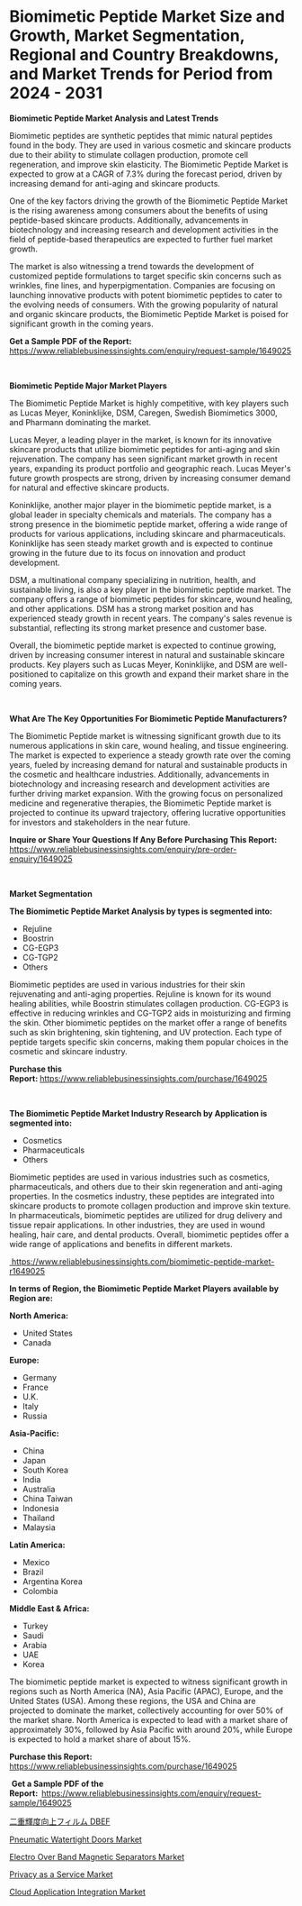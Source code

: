 <p><h1>Biomimetic Peptide Market Size and Growth, Market Segmentation, Regional and Country Breakdowns, and Market Trends for Period from 2024 -  2031</h1></p><p><strong>Biomimetic Peptide Market Analysis and Latest Trends</strong></p>
<p><p>Biomimetic peptides are synthetic peptides that mimic natural peptides found in the body. They are used in various cosmetic and skincare products due to their ability to stimulate collagen production, promote cell regeneration, and improve skin elasticity. The Biomimetic Peptide Market is expected to grow at a CAGR of 7.3% during the forecast period, driven by increasing demand for anti-aging and skincare products.</p><p>One of the key factors driving the growth of the Biomimetic Peptide Market is the rising awareness among consumers about the benefits of using peptide-based skincare products. Additionally, advancements in biotechnology and increasing research and development activities in the field of peptide-based therapeutics are expected to further fuel market growth.</p><p>The market is also witnessing a trend towards the development of customized peptide formulations to target specific skin concerns such as wrinkles, fine lines, and hyperpigmentation. Companies are focusing on launching innovative products with potent biomimetic peptides to cater to the evolving needs of consumers. With the growing popularity of natural and organic skincare products, the Biomimetic Peptide Market is poised for significant growth in the coming years.</p></p>
<p><strong>Get a Sample PDF of the Report:&nbsp;</strong> <a href="https://www.reliablebusinessinsights.com/enquiry/request-sample/1649025">https://www.reliablebusinessinsights.com/enquiry/request-sample/1649025</a></p>
<p>&nbsp;</p>
<p><strong>Biomimetic Peptide Major Market Players</strong></p>
<p><p>The Biomimetic Peptide Market is highly competitive, with key players such as Lucas Meyer, Koninklijke, DSM, Caregen, Swedish Biomimetics 3000, and Pharmann dominating the market. </p><p>Lucas Meyer, a leading player in the market, is known for its innovative skincare products that utilize biomimetic peptides for anti-aging and skin rejuvenation. The company has seen significant market growth in recent years, expanding its product portfolio and geographic reach. Lucas Meyer's future growth prospects are strong, driven by increasing consumer demand for natural and effective skincare products.</p><p>Koninklijke, another major player in the biomimetic peptide market, is a global leader in specialty chemicals and materials. The company has a strong presence in the biomimetic peptide market, offering a wide range of products for various applications, including skincare and pharmaceuticals. Koninklijke has seen steady market growth and is expected to continue growing in the future due to its focus on innovation and product development.</p><p>DSM, a multinational company specializing in nutrition, health, and sustainable living, is also a key player in the biomimetic peptide market. The company offers a range of biomimetic peptides for skincare, wound healing, and other applications. DSM has a strong market position and has experienced steady growth in recent years. The company's sales revenue is substantial, reflecting its strong market presence and customer base.</p><p>Overall, the biomimetic peptide market is expected to continue growing, driven by increasing consumer interest in natural and sustainable skincare products. Key players such as Lucas Meyer, Koninklijke, and DSM are well-positioned to capitalize on this growth and expand their market share in the coming years.</p></p>
<p>&nbsp;</p>
<p><strong>What Are The Key Opportunities For Biomimetic Peptide Manufacturers?</strong></p>
<p><p>The Biomimetic Peptide market is witnessing significant growth due to its numerous applications in skin care, wound healing, and tissue engineering. The market is expected to experience a steady growth rate over the coming years, fueled by increasing demand for natural and sustainable products in the cosmetic and healthcare industries. Additionally, advancements in biotechnology and increasing research and development activities are further driving market expansion. With the growing focus on personalized medicine and regenerative therapies, the Biomimetic Peptide market is projected to continue its upward trajectory, offering lucrative opportunities for investors and stakeholders in the near future.</p></p>
<p><strong>Inquire or Share Your Questions If Any Before Purchasing This Report:</strong> <a href="https://www.reliablebusinessinsights.com/enquiry/pre-order-enquiry/1649025">https://www.reliablebusinessinsights.com/enquiry/pre-order-enquiry/1649025</a></p>
<p>&nbsp;</p>
<p><strong>Market Segmentation</strong></p>
<p><strong>The Biomimetic Peptide Market Analysis by types is segmented into:</strong></p>
<p><ul><li>Rejuline</li><li>Boostrin</li><li>CG-EGP3</li><li>CG-TGP2</li><li>Others</li></ul></p>
<p><p>Biomimetic peptides are used in various industries for their skin rejuvenating and anti-aging properties. Rejuline is known for its wound healing abilities, while Boostrin stimulates collagen production. CG-EGP3 is effective in reducing wrinkles and CG-TGP2 aids in moisturizing and firming the skin. Other biomimetic peptides on the market offer a range of benefits such as skin brightening, skin tightening, and UV protection. Each type of peptide targets specific skin concerns, making them popular choices in the cosmetic and skincare industry.</p></p>
<p><strong>Purchase this Report:&nbsp;</strong><a href="https://www.reliablebusinessinsights.com/purchase/1649025">https://www.reliablebusinessinsights.com/purchase/1649025</a></p>
<p>&nbsp;</p>
<p><strong>The Biomimetic Peptide Market Industry Research by Application is segmented into:</strong></p>
<p><ul><li>Cosmetics</li><li>Pharmaceuticals</li><li>Others</li></ul></p>
<p><p>Biomimetic peptides are used in various industries such as cosmetics, pharmaceuticals, and others due to their skin regeneration and anti-aging properties. In the cosmetics industry, these peptides are integrated into skincare products to promote collagen production and improve skin texture. In pharmaceuticals, biomimetic peptides are utilized for drug delivery and tissue repair applications. In other industries, they are used in wound healing, hair care, and dental products. Overall, biomimetic peptides offer a wide range of applications and benefits in different markets.</p></p>
<p><a href="https://www.reliablebusinessinsights.com/biomimetic-peptide-market-r1649025">&nbsp;https://www.reliablebusinessinsights.com/biomimetic-peptide-market-r1649025</a></p>
<p><strong>In terms of Region, the Biomimetic Peptide Market Players available by Region are:</strong></p>
<p>
    <p> <strong> North America: </strong>
        <ul>
            <li>United States</li>
            <li>Canada</li>
        </ul>
        </p> 
    <p> <strong> Europe: </strong>
        <ul>
            <li>Germany</li>
            <li>France</li>
            <li>U.K.</li>
            <li>Italy</li>
            <li>Russia</li>
        </ul>
        </p> 
    <p> <strong> Asia-Pacific: </strong>
        <ul>
            <li>China</li>
            <li>Japan</li>
            <li>South Korea</li>
            <li>India</li>
            <li>Australia</li>
            <li>China Taiwan</li>
            <li>Indonesia</li>
            <li>Thailand</li>
            <li>Malaysia</li>
        </ul>
        </p> 
    <p> <strong> Latin America: </strong>
        <ul>
            <li>Mexico</li>
            <li>Brazil</li>
            <li>Argentina Korea</li>
            <li>Colombia</li>
        </ul>
        </p> 
    <p> <strong> Middle East & Africa: </strong>
        <ul>
            <li>Turkey</li>
            <li>Saudi</li>
            <li>Arabia</li>
            <li>UAE</li>
            <li>Korea</li>
        </ul>
    </p>
    </p>
<p><p>The biomimetic peptide market is expected to witness significant growth in regions such as North America (NA), Asia Pacific (APAC), Europe, and the United States (USA). Among these regions, the USA and China are projected to dominate the market, collectively accounting for over 50% of the market share. North America is expected to lead with a market share of approximately 30%, followed by Asia Pacific with around 20%, while Europe is expected to hold a market share of about 15%.</p></p>
<p><strong>Purchase this Report: </strong><a href="https://www.reliablebusinessinsights.com/purchase/1649025">https://www.reliablebusinessinsights.com/purchase/1649025</a></p>
<p>&nbsp;<strong>Get a Sample PDF of the Report:&nbsp;&nbsp;</strong><a href="https://www.reliablebusinessinsights.com/enquiry/request-sample/1649025">https://www.reliablebusinessinsights.com/enquiry/request-sample/1649025</a></p>
<p><strong></strong></p>
<p><p><a href="https://github.com/DeonBoer2023/Market-Research-Report-List-2/blob/main/6561055122762.md">二重輝度向上フィルム DBEF</a></p><p><a href="https://www.linkedin.com/pulse/pneumatic-watertight-doors-market-size-segmentation-trends-9epwe?trackingId=i0CB36tOvQo94eewJDGblw%3D%3D">Pneumatic Watertight Doors Market</a></p><p><a href="https://www.linkedin.com/pulse/electro-over-band-magnetic-separators-market-forecasts-trends-x2mte">Electro Over Band Magnetic Separators Market</a></p><p><a href="https://github.com/GroverBarry/Market-Research-Report-List-6/blob/main/privacy-as-a-service-market.md">Privacy as a Service Market</a></p><p><a href="https://github.com/thuyvuongpk111/Market-Research-Report-List-1/blob/main/cloud-application-integration-market.md">Cloud Application Integration Market</a></p></p>